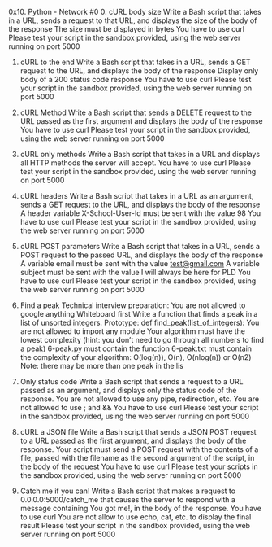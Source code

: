 0x10. Python - Network #0
0. cURL body size
Write a Bash script that takes in a URL, sends a request to that URL, and displays the size of the body of the response
The size must be displayed in bytes
You have to use curl
Please test your script in the sandbox provided, using the web server running on port 5000

1. cURL to the end
Write a Bash script that takes in a URL, sends a GET request to the URL, and displays the body of the response
Display only body of a 200 status code response
You have to use curl
Please test your script in the sandbox provided, using the web server running on port 5000

2. cURL Method
Write a Bash script that sends a DELETE request to the URL passed as the first argument and displays the body of the response
You have to use curl
Please test your script in the sandbox provided, using the web server running on port 5000

3. cURL only methods
Write a Bash script that takes in a URL and displays all HTTP methods the server will accept.
You have to use curl
Please test your script in the sandbox provided, using the web server running on port 5000

4. cURL headers
Write a Bash script that takes in a URL as an argument, sends a GET request to the URL, and displays the body of the response
A header variable X-School-User-Id must be sent with the value 98
You have to use curl
Please test your script in the sandbox provided, using the web server running on port 5000

5. cURL POST parameters
Write a Bash script that takes in a URL, sends a POST request to the passed URL, and displays the body of the response
A variable email must be sent with the value test@gmail.com
A variable subject must be sent with the value I will always be here for PLD
You have to use curl
Please test your script in the sandbox provided, using the web server running on port 5000

6. Find a peak
Technical interview preparation:
You are not allowed to google anything
Whiteboard first
Write a function that finds a peak in a list of unsorted integers.
Prototype: def find_peak(list_of_integers):
You are not allowed to import any module
Your algorithm must have the lowest complexity (hint: you don’t need to go through all numbers to find a peak)
6-peak.py must contain the function
6-peak.txt must contain the complexity of your algorithm: O(log(n)), O(n), O(nlog(n)) or O(n2)
Note: there may be more than one peak in the lis

7. Only status code
Write a Bash script that sends a request to a URL passed as an argument, and displays only the status code of the response.
You are not allowed to use any pipe, redirection, etc.
You are not allowed to use ; and &&
You have to use curl
Please test your script in the sandbox provided, using the web server running on port 5000

8. cURL a JSON file
Write a Bash script that sends a JSON POST request to a URL passed as the first argument, and displays the body of the response.
Your script must send a POST request with the contents of a file, passed with the filename as the second argument of the script, in the body of the request
You have to use curl
Please test your scripts in the sandbox provided, using the web server running on port 5000

9. Catch me if you can!
Write a Bash script that makes a request to 0.0.0.0:5000/catch_me that causes the server to respond with a message containing You got me!, in the body of the response.
You have to use curl
You are not allow to use echo, cat, etc. to display the final result
Please test your script in the sandbox provided, using the web server running on port 5000


